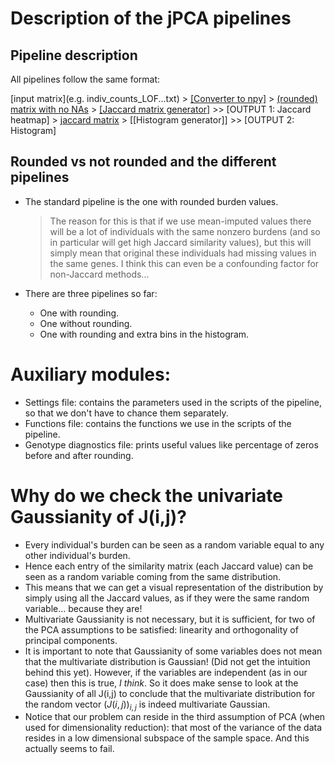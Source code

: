 # Description of the jPCA pipelines

## Pipeline description

All pipelines follow the same format:

[input matrix](e.g. indiv_counts_LOF...txt) > [[Converter to npy]](txt_to_npy...py) > [(rounded) matrix with no NAs](no_NAs...npy) > [[Jaccard matrix generator]](jPCA_jaccard...py) >> [OUTPUT 1: Jaccard heatmap] > [jaccard matrix](jaccard...npy) > [[Histogram generator]] >> [OUTPUT 2: Histogram]

## Rounded vs not rounded and the different pipelines

- The standard pipeline is the one with rounded burden values.
	> The reason for this is that if we use mean-imputed values there will be a lot of individuals with the same nonzero burdens (and so in particular will get high Jaccard similarity values), but this will simply mean that original these individuals had missing values in the same genes. I think this can even be a confounding factor for non-Jaccard methods...

- There are three pipelines so far:
	- One with rounding.
	- One without rounding.
	- One with rounding and extra bins in the histogram.

# Auxiliary modules:

- Settings file: contains the parameters used in the scripts of the pipeline, so that we don't have to chance them separately.
- Functions file: contains the functions we use in the scripts of the pipeline.
- Genotype diagnostics file: prints useful values like percentage of zeros before and after rounding.


# Why do we check the univariate Gaussianity of J(i,j)?

- Every individual's burden can be seen as a random variable equal to any other individual's burden.
- Hence each entry of the similarity matrix (each Jaccard value) can be seen as a random variable coming from the same distribution.
- This means that we can get a visual representation of the distribution by simply using all the Jaccard values, as if they were the same random variable... because they are!
- Multivariate Gaussianity is not necessary, but it is sufficient, for two of the PCA assumptions to be satisfied: linearity and orthogonality of principal components.
- It is important to note that Gaussianity of some variables does not mean that the multivariate distribution is Gaussian! (Did not get the intuition behind this yet). However, if the variables are independent (as in our case) then this is true, *I think*. So it does make sense to look at the Gaussianity of all J(i,j) to conclude that the multivariate distribution for the random vector $(J(i,j))_{i,j}$ is indeed multivariate Gaussian.
- Notice that our problem can reside in the third assumption of PCA (when used for dimensionality reduction): that most of the variance of the data resides in a low dimensional subspace of the sample space. And this actually seems to fail.
